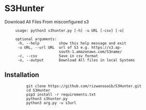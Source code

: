 # S3Hunter
Download All Files From misconfigured s3 



         usage: python3 s3hunter.py [-h] -u URL [-csv] [-o]

         optional arguments:
          -h, --help         show this help message and exit
          -u URL, --url URL  url of S3 e.g. https://s3.ap-
                             south-1.amazonaws.com/S3name/
          -c, --csv          Save in csv format
          -o, --output       Download All files in local Systems


## Installation



              git clone https://github.com/rizwansoaib/S3Hunter.git
              cd S3Hunter
              pip3 install -r requirements.txt
              python3 s3hunter.py 
              python3 arg.py -u s3url 


          

